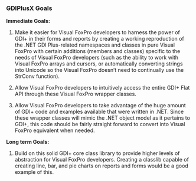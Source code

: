 ### GDIPlusX Goals


**Immediate Goals:**
1. Make it easier for Visual FoxPro developers to harness the power of GDI+ in their forms and reports by creating a working reproduction of the .NET GDI Plus-related namespaces and classes in pure Visual FoxPro with certain additions (members and classes) specific to the needs of Visual FoxPro developers (such as the ability to work with Visual FoxPro arrays and cursors, or automatically converting strings into Unicode so the Visual FoxPro doesn’t need to continually use the StrConv function).

2. Allow Visual FoxPro developers to intuitively access the entire GDI+ Flat API through these Visual FoxPro wrapper classes.

3. Allow Visual FoxPro developers to take advantage of the huge amount of GDI+ code and examples available that were written in .NET. Since these wrapper classes will mimic the .NET object model as it pertains to GDI+, this code should be fairly straight forward to convert into Visual FoxPro equivalent when needed.

**Long term Goals:**
1. Build on this solid GDI+ core class library to provide higher levels of abstraction for Visual FoxPro developers. Creating a classlib capable of creating line, bar, and pie charts on reports and forms would be a good example of this.